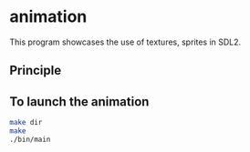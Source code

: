 # animation

This program showcases the use of textures, sprites in SDL2.

## Principle

## To launch the animation
```bash
make dir
make
./bin/main
```
